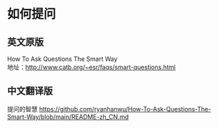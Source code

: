 # 如何提问
## 英文原版
How To Ask Questions The Smart Way  
地址：http://www.catb.org/~esr/faqs/smart-questions.html

## 中文翻译版
提问的智慧 
https://github.com/ryanhanwu/How-To-Ask-Questions-The-Smart-Way/blob/main/README-zh_CN.md
